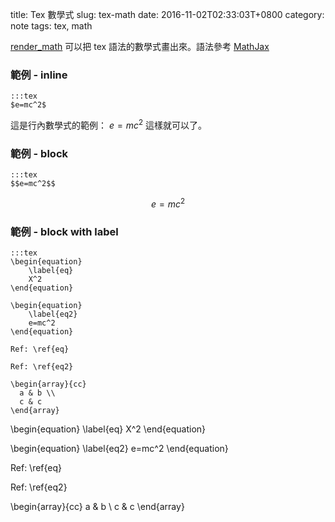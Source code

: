 title: Tex 數學式
slug: tex-math
date: 2016-11-02T02:33:03T+0800
category: note
tags: tex, math


[render_math](https://github.com/getpelican/pelican-plugins/tree/master/render_math) 可以把 tex 語法的數學式畫出來。語法參考 [MathJax](http://docs.mathjax.org/en/latest/tex.html)


### 範例 - inline

```
:::tex
$e=mc^2$
```
這是行內數學式的範例： $e=mc^2$ 這樣就可以了。

### 範例 - block 

```
:::tex
$$e=mc^2$$
```

$$e=mc^2$$

### 範例 - block with label

```
:::tex
\begin{equation}
    \label{eq}
    X^2
\end{equation}

\begin{equation}
    \label{eq2}
    e=mc^2
\end{equation}

Ref: \ref{eq}

Ref: \ref{eq2}

\begin{array}{cc}
  a & b \\
  c & c
\end{array}

```


\begin{equation}
    \label{eq}
    X^2
\end{equation}

\begin{equation}
    \label{eq2}
    e=mc^2
\end{equation}

Ref: \ref{eq}

Ref: \ref{eq2}

\begin{array}{cc}
  a & b \\
  c & c
\end{array}
